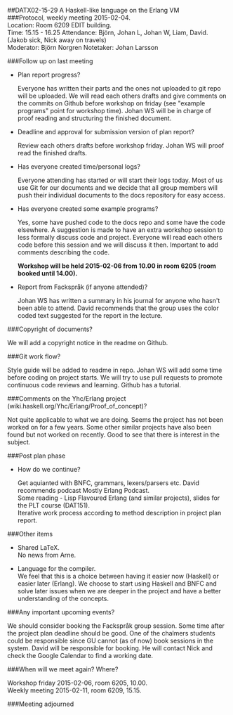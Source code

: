 ##DATX02-15-29 A Haskell-like language on the Erlang VM  
###Protocol, weekly meeting 2015-02-04.  
Location: Room 6209 EDIT building.  
Time: 15.15 - 16.25
Attendance: Björn, Johan L, Johan W, Liam, David.  
(Jakob sick, Nick away on travels)  
Moderator: Björn Norgren
Notetaker: Johan Larsson


###Follow up on last meeting

  - Plan report progress?
    
    Everyone has written their parts and the ones not uploaded to git repo will be uploaded. We will read each others drafts and give comments on the commits on Github before workshop on friday (see "example programs" point for workshop time).
Johan WS will be in charge of proof reading and structuring the finished document.

  - Deadline and approval for submission version of plan report?

    Review each others drafts before workshop friday. Johan WS will proof read the finished drafts.

  - Has everyone created time/personal logs?

    Everyone attending has started or will start their logs today. Most of us use Git for our documents and we decide that all group members will push their individual documents to the docs repository for easy access. 

  - Has everyone created some example programs?

    Yes, some have pushed code to the docs repo and some have the code elsewhere. A suggestion is made to have an extra workshop session to less formally discuss code and project. Everyone will read each others code before this session and we will discuss it then. Important to add comments describing the code.

    **Workshop will be held 2015-02-06 from 10.00 in room 6205 (room booked until 14.00).**

  - Report from Fackspråk (if anyone attended)?

    Johan WS has written a summary in his journal for anyone who hasn't been able to attend. David recommends that the group uses the color coded text suggested for the report in the lecture.


###Copyright of documents?

We will add a copyright notice in the readme on Github.


###Git work flow?

Style guide will be added to readme in repo. Johan WS will add some time before coding on project starts.
We will try to use pull requests to promote continuous code reviews and learning. Github has a tutorial.


###Comments on the Yhc/Erlang project (wiki.haskell.org/Yhc/Erlang/Proof_of_concept)?

Not quite applicable to what we are doing. Seems the project has not been worked on for a few years. Some other similar projects have also been found but not worked on recently. Good to see that there is interest in the subject.


###Post plan phase

  - How do we continue?

    Get aquianted with BNFC, grammars, lexers/parsers etc.
    David recommends podcast Mostly Erlang Podcast.  
    Some reading - Lisp Flavoured Erlang (and similar projects), slides for the PLT course (DAT151).  
    Iterative work process according to method description in project plan report.  
    

###Other items

- Shared LaTeX.  
  No news from Arne.

- Language for the compiler.  
  We feel that this is a choice between having it easier now (Haskell) or easier later (Erlang).
  We choose to start using Haskell and BNFC and solve later issues when we are deeper in the project and have a better understanding of the concepts.

###Any important upcoming events?

We should consider booking the Fackspråk group session. Some time after the project plan deadline should be good. One of the chalmers students could be responsible since GU cannot (as of now) book sessions in the system.
David will be responsible for booking. He will contact Nick and check the Google Calendar to find a working date.


###When will we meet again? Where?

Workshop friday 2015-02-06, room 6205, 10.00.  
Weekly meeting 2015-02-11, room 6209, 15.15.


###Meeting adjourned
